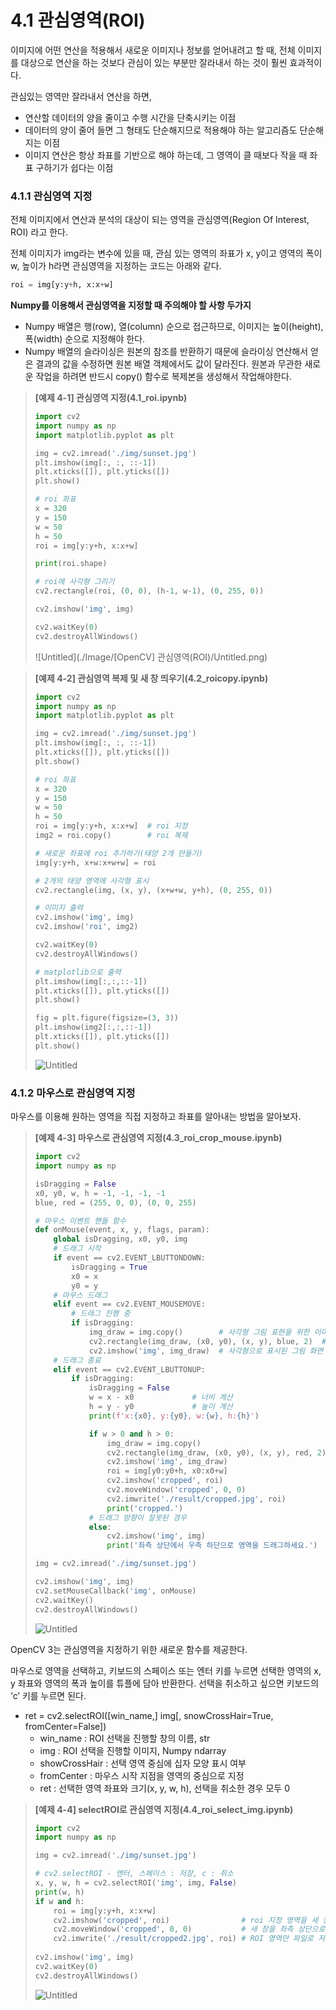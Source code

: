 # 4.1 관심영역(ROI)

이미지에 어떤 연산을 적용해서 새로운 이미지나 정보를 얻어내려고 할 때, 전체 이미지를 대상으로 연산을 하는 것보다 관심이 있는 부분만 잘라내서 하는 것이 훨씬 효과적이다.

관심있는 영역만 잘라내서 연산을 하면,

- 연산할 데이터의 양을 줄이고 수행 시간을 단축시키는 이점
- 데이터의 양이 줄어 들면 그 형태도 단순해지므로 적용해야 하는 알고리즘도 단순해지는 이점
- 이미지 연산은 항상 좌표를 기반으로 해야 하는데, 그 영역이 클 때보다 작을 때 좌표 구하기가 쉽다는 이점

### 4.1.1 관심영역 지정

전체 이미지에서 연산과 분석의 대상이 되는 영역을 관심영역(Region Of Interest, ROI) 라고 한다.

전체 이미지가 img라는 변수에 있을 때, 관심 있는 영역의 좌표가 x, y이고 영역의 폭이 w, 높이가 h라면 관심영역을 지정하는 코드는 아래와 같다.

```python
roi = img[y:y+h, x:x+w]
```

**Numpy를 이용해서 관심영역을 지정할 때 주의해야 할 사항 두가지**

- Numpy 배열은 행(row), 열(column) 순으로 접근하므로, 이미지는 높이(height), 폭(width) 순으로 지정해야 한다.
- Numpy 배열의 슬라이싱은 원본의 참조를 반환하기 때문에 슬라이싱 연산해서 얻은 결과의 값을 수정하면 원본 배열 객체에서도 값이 달라진다. 원본과 무관한 새로운 작업을 하려면 반드시 copy() 함수로 복제본을 생성해서 작업해야한다.

> **[예제 4-1] 관심영역 지정(4.1_roi.ipynb)**
> 
> 
> ```python
> import cv2
> import numpy as np
> import matplotlib.pyplot as plt
> 
> img = cv2.imread('./img/sunset.jpg')
> plt.imshow(img[:, :, ::-1])
> plt.xticks([]), plt.yticks([])
> plt.show()
> 
> # roi 좌표
> x = 320
> y = 150
> w = 50
> h = 50
> roi = img[y:y+h, x:x+w]
> 
> print(roi.shape)
> 
> # roi에 사각형 그리기
> cv2.rectangle(roi, (0, 0), (h-1, w-1), (0, 255, 0))
> 
> cv2.imshow('img', img)
> 
> cv2.waitKey(0)
> cv2.destroyAllWindows()
> ```
> 
> ![Untitled](./Image/[OpenCV] 관심영역(ROI)/Untitled.png)
> 

> **[예제 4-2] 관심영역 복제 및 새 창 띄우기(4.2_roicopy.ipynb)**
> 
> 
> ```python
> import cv2
> import numpy as np
> import matplotlib.pyplot as plt
> 
> img = cv2.imread('./img/sunset.jpg')
> plt.imshow(img[:, :, ::-1])
> plt.xticks([]), plt.yticks([])
> plt.show()
> 
> # roi 좌표
> x = 320
> y = 150
> w = 50
> h = 50
> roi = img[y:y+h, x:x+w]  # roi 지정
> img2 = roi.copy()        # roi 복제
> 
> # 새로운 좌표에 roi 추가하기(태양 2개 만들기)
> img[y:y+h, x+w:x+w+w] = roi
> 
> # 2개의 태양 영역에 사각형 표시
> cv2.rectangle(img, (x, y), (x+w+w, y+h), (0, 255, 0))
> 
> # 이미지 출력
> cv2.imshow('img', img)
> cv2.imshow('roi', img2)
> 
> cv2.waitKey(0)
> cv2.destroyAllWindows()
> 
> # matplotlib으로 출력
> plt.imshow(img[:,:,::-1])
> plt.xticks([]), plt.yticks([])
> plt.show()
> 
> fig = plt.figure(figsize=(3, 3))
> plt.imshow(img2[:,:,::-1])
> plt.xticks([]), plt.yticks([])
> plt.show()
> ```
> 
> ![Untitled](4%201%20%E1%84%80%E1%85%AA%E1%86%AB%E1%84%89%E1%85%B5%E1%86%B7%E1%84%8B%E1%85%A7%E1%86%BC%E1%84%8B%E1%85%A7%E1%86%A8(ROI)%2060ac859f536b4d5993e532f2c562bb9b/Untitled%201.png)
> 

### 4.1.2 마우스로 관심영역 지정

마우스를 이용해 원하는 영역을 직접 지정하고 좌표를 알아내는 방법을 알아보자.

> **[예제 4-3] 마우스로 관심영역 지정(4.3_roi_crop_mouse.ipynb)**
> 
> 
> ```python
> import cv2
> import numpy as np
> 
> isDragging = False
> x0, y0, w, h = -1, -1, -1, -1
> blue, red = (255, 0, 0), (0, 0, 255)
> 
> # 마우스 이벤트 핸들 함수
> def onMouse(event, x, y, flags, param):
>     global isDragging, x0, y0, img
>     # 드래그 시작
>     if event == cv2.EVENT_LBUTTONDOWN:
>         isDragging = True
>         x0 = x
>         y0 = y
>     # 마우스 드래그
>     elif event == cv2.EVENT_MOUSEMOVE:
>         # 드래그 진행 중
>         if isDragging:
>             img_draw = img.copy()        # 사각형 그림 표현을 위한 이미지 복제
>             cv2.rectangle(img_draw, (x0, y0), (x, y), blue, 2)  # 드래그 진행 영역 표시
>             cv2.imshow('img', img_draw)  # 사각형으로 표시된 그림 화면 출력
>     # 드래그 종료
>     elif event == cv2.EVENT_LBUTTONUP:
>         if isDragging:
>             isDragging = False
>             w = x - x0             # 너비 계산
>             h = y - y0             # 높이 계산
>             print(f'x:{x0}, y:{y0}, w:{w}, h:{h}')
> 
>             if w > 0 and h > 0:
>                 img_draw = img.copy()
>                 cv2.rectangle(img_draw, (x0, y0), (x, y), red, 2)
>                 cv2.imshow('img', img_draw)
>                 roi = img[y0:y0+h, x0:x0+w]
>                 cv2.imshow('cropped', roi)
>                 cv2.moveWindow('cropped', 0, 0)
>                 cv2.imwrite('./result/cropped.jpg', roi)
>                 print('cropped.')
>             # 드래그 방향이 잘못된 경우
>             else:
>                 cv2.imshow('img', img)
>                 print('좌측 상단에서 우측 하단으로 영역을 드래그하세요.')
> 
> img = cv2.imread('./img/sunset.jpg')
> 
> cv2.imshow('img', img)
> cv2.setMouseCallback('img', onMouse)
> cv2.waitKey()
> cv2.destroyAllWindows()
> ```
> 
> ![Untitled](4%201%20%E1%84%80%E1%85%AA%E1%86%AB%E1%84%89%E1%85%B5%E1%86%B7%E1%84%8B%E1%85%A7%E1%86%BC%E1%84%8B%E1%85%A7%E1%86%A8(ROI)%2060ac859f536b4d5993e532f2c562bb9b/Untitled%202.png)
> 

OpenCV 3는 관심영역을 지정하기 위한 새로운 함수를 제공한다.

마우스로 영역을 선택하고, 키보드의 스페이스 또는 엔터 키를 누르면 선택한 영역의 x, y 좌표와 영역의 폭과 높이를 튜플에 담아 반환한다. 선택을 취소하고 싶으면 키보드의 ‘c’ 키를 누르면 된다.

- ret = cv2.selectROI([win_name,] img[, snowCrossHair=True, fromCenter=False])
    - win_name : ROI 선택을 진행할 창의 이름, str
    - img : ROI 선택을 진행할 이미지, Numpy ndarray
    - showCrossHair : 선택 영역 중심에 십자 모양 표시 여부
    - fromCenter : 마우스 시작 지점을 영역의 중심으로 지정
    - ret : 선택한 영역 좌표와 크기(x, y, w, h), 선택을 취소한 경우 모두 0
    

> **[예제 4-4] selectROI로 관심영역 지정(4.4_roi_select_img.ipynb)**
> 
> 
> ```python
> import cv2
> import numpy as np
> 
> img = cv2.imread('./img/sunset.jpg')
> 
> # cv2.selectROI - 엔터, 스페이스 : 저장, c : 취소
> x, y, w, h = cv2.selectROI('img', img, False)
> print(w, h)
> if w and h:
>     roi = img[y:y+h, x:x+w]
>     cv2.imshow('cropped', roi)                # roi 지정 영역을 새 창으로 표시
>     cv2.moveWindow('cropped', 0, 0)           # 새 창을 좌측 상단으로 이동
>     cv2.imwrite('./result/cropped2.jpg', roi) # ROI 영역만 파일로 저장
>     
> cv2.imshow('img', img)
> cv2.waitKey(0)
> cv2.destroyAllWindows()
> ```
> 
> ![Untitled](4%201%20%E1%84%80%E1%85%AA%E1%86%AB%E1%84%89%E1%85%B5%E1%86%B7%E1%84%8B%E1%85%A7%E1%86%BC%E1%84%8B%E1%85%A7%E1%86%A8(ROI)%2060ac859f536b4d5993e532f2c562bb9b/Untitled%203.png)
>